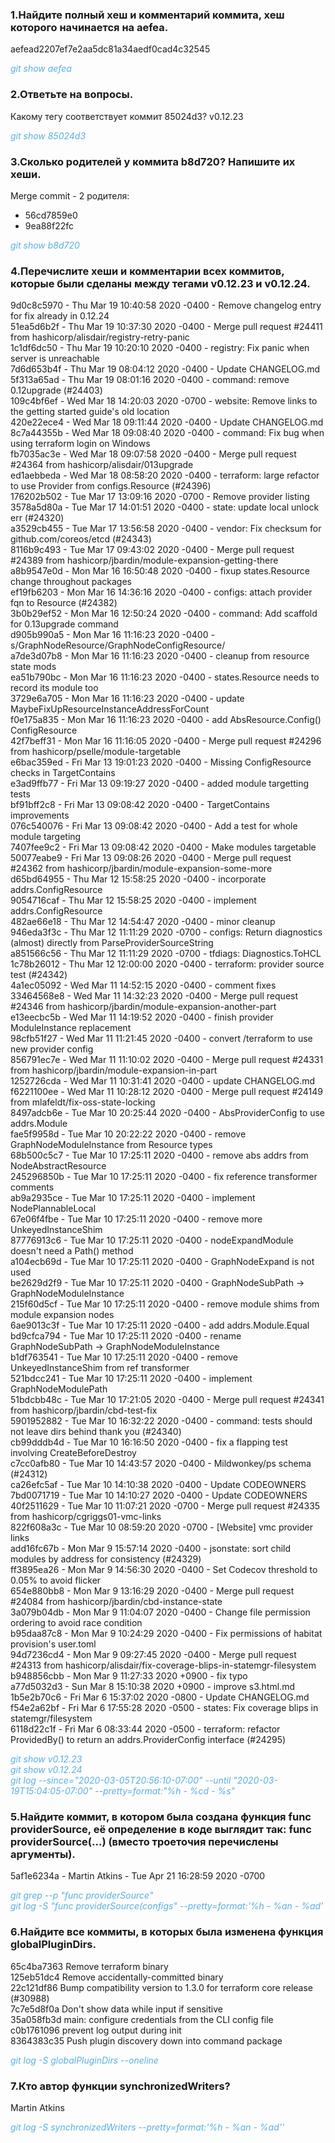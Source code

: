 ### 1.Найдите полный хеш и комментарий коммита, хеш которого начинается на aefea.
aefead2207ef7e2aa5dc81a34aedf0cad4c32545

*<span style="color:#59afe1">git show aefea</span>*

### 2.Ответьте на вопросы.

Какому тегу соответствует коммит 85024d3?
v0.12.23

*<span style="color:#59afe1">git show 85024d3</span>*

### 3.Сколько родителей у коммита b8d720? Напишите их хеши.
Merge commit - 2 родителя:
* 56cd7859e0
* 9ea88f22fc

*<span style="color:#59afe1">git show b8d720</span>*

### 4.Перечислите хеши и комментарии всех коммитов, которые были сделаны между тегами v0.12.23 и v0.12.24.

9d0c8c5970 - Thu Mar 19 10:40:58 2020 -0400 - Remove changelog entry for fix already in 0.12.24<br/>
51ea5d6b2f - Thu Mar 19 10:37:30 2020 -0400 - Merge pull request #24411 from hashicorp/alisdair/registry-retry-panic<br/> 
1c1df6dc50 - Thu Mar 19 10:20:10 2020 -0400 - registry: Fix panic when server is unreachable<br/> 
7d6d653b4f - Thu Mar 19 08:04:12 2020 -0400 - Update CHANGELOG.md<br/> 
5f313a65ad - Thu Mar 19 08:01:16 2020 -0400 - command: remove 0.12upgrade (#24403)<br/> 
109c4bf6ef - Wed Mar 18 14:20:03 2020 -0700 - website: Remove links to the getting started guide's old location<br/> 
420e22ece4 - Wed Mar 18 09:11:44 2020 -0400 - Update CHANGELOG.md<br/> 
8c7a44355b - Wed Mar 18 09:08:40 2020 -0400 - command: Fix bug when using terraform login on Windows<br/> 
fb7035ac3e - Wed Mar 18 09:07:58 2020 -0400 - Merge pull request #24364 from hashicorp/alisdair/013upgrade<br/> 
ed1aebbeda - Wed Mar 18 08:58:20 2020 -0400 - terraform: large refactor to use Provider from configs.Resource (#24396)<br/> 
176202b502 - Tue Mar 17 13:09:16 2020 -0700 - Remove provider listing<br/> 
3578a5d80a - Tue Mar 17 14:01:51 2020 -0400 - state: update local unlock err (#24320)<br/> 
a3529cb455 - Tue Mar 17 13:56:58 2020 -0400 - vendor: Fix checksum for github.com/coreos/etcd (#24343)<br/> 
8116b9c493 - Tue Mar 17 09:43:02 2020 -0400 - Merge pull request #24389 from hashicorp/jbardin/module-expansion-getting-there<br/> 
a8b9547e0d - Mon Mar 16 16:50:48 2020 -0400 - fixup states.Resource change throughout packages<br/> 
ef19fb6203 - Mon Mar 16 14:36:16 2020 -0400 - configs: attach provider fqn to Resource (#24382)<br/> 
3b0b29ef52 - Mon Mar 16 12:50:24 2020 -0400 - command: Add scaffold for 0.13upgrade command<br/> 
d905b990a5 - Mon Mar 16 11:16:23 2020 -0400 - s/GraphNodeResource/GraphNodeConfigResource/<br/> 
a7de3d07b8 - Mon Mar 16 11:16:23 2020 -0400 - cleanup from resource state mods<br/> 
ea51b790bc - Mon Mar 16 11:16:23 2020 -0400 - states.Resource needs to record its module too<br/> 
3729e6a705 - Mon Mar 16 11:16:23 2020 -0400 - update MaybeFixUpResourceInstanceAddressForCount<br/> 
f0e175a835 - Mon Mar 16 11:16:23 2020 -0400 - add AbsResource.Config() ConfigResource<br/> 
42f7beff31 - Mon Mar 16 11:16:05 2020 -0400 - Merge pull request #24296 from hashicorp/pselle/module-targetable<br/> 
e6bac359ed - Fri Mar 13 19:01:23 2020 -0400 - Missing ConfigResource checks in TargetContains<br/> 
e3ad9ffb77 - Fri Mar 13 09:19:27 2020 -0400 - added module targetting tests<br/> 
bf91bff2c8 - Fri Mar 13 09:08:42 2020 -0400 - TargetContains improvements<br/> 
076c540076 - Fri Mar 13 09:08:42 2020 -0400 - Add a test for whole module targeting<br/> 
7407fee9c2 - Fri Mar 13 09:08:42 2020 -0400 - Make modules targetable<br/> 
50077eabe9 - Fri Mar 13 09:08:26 2020 -0400 - Merge pull request #24362 from hashicorp/jbardin/module-expansion-some-more<br/> 
d65bd64955 - Thu Mar 12 15:58:25 2020 -0400 - incorporate addrs.ConfigResource<br/> 
9054716caf - Thu Mar 12 15:58:25 2020 -0400 - implement addrs.ConfigResource<br/> 
482ae66e18 - Thu Mar 12 14:54:47 2020 -0400 - minor cleanup<br/> 
946eda3f3c - Thu Mar 12 11:11:29 2020 -0700 - configs: Return diagnostics (almost) directly from ParseProviderSourceString<br/> 
a851566c56 - Thu Mar 12 11:11:29 2020 -0700 - tfdiags: Diagnostics.ToHCL<br/> 
1c78b26012 - Thu Mar 12 12:00:00 2020 -0400 - terraform: provider source test (#24342)<br/> 
4a1ec05092 - Wed Mar 11 14:52:15 2020 -0400 - comment fixes<br/> 
33464568e8 - Wed Mar 11 14:32:23 2020 -0400 - Merge pull request #24346 from hashicorp/jbardin/module-expansion-another-part<br/> 
e13eecbc5b - Wed Mar 11 14:19:52 2020 -0400 - finish provider ModuleInstance replacement<br/> 
98cfb51f27 - Wed Mar 11 11:21:45 2020 -0400 - convert /terraform to use new provider config<br/> 
856791ec7e - Wed Mar 11 11:10:02 2020 -0400 - Merge pull request #24331 from hashicorp/jbardin/module-expansion-in-part<br/> 
1252726cda - Wed Mar 11 10:31:41 2020 -0400 - update CHANGELOG.md<br/> 
f6221100ee - Wed Mar 11 10:28:12 2020 -0400 - Merge pull request #24149 from mlafeldt/fix-oss-state-locking<br/> 
8497adcb6e - Tue Mar 10 20:25:44 2020 -0400 - AbsProviderConfig to use addrs.Module<br/> 
fae5f9958d - Tue Mar 10 20:22:22 2020 -0400 - remove GraphNodeModuleInstance from Resource types<br/> 
68b500c5c7 - Tue Mar 10 17:25:11 2020 -0400 - remove abs addrs from NodeAbstractResource<br/> 
245296850b - Tue Mar 10 17:25:11 2020 -0400 - fix reference transformer comments<br/> 
ab9a2935ce - Tue Mar 10 17:25:11 2020 -0400 - implement NodePlannableLocal<br/> 
67e06f4fbe - Tue Mar 10 17:25:11 2020 -0400 - remove more UnkeyedInstanceShim<br/> 
87776913c6 - Tue Mar 10 17:25:11 2020 -0400 - nodeExpandModule doesn't need a Path() method<br/> 
a104ecb69d - Tue Mar 10 17:25:11 2020 -0400 - GraphNodeExpand is not used<br/> 
be2629d2f9 - Tue Mar 10 17:25:11 2020 -0400 - GraphNodeSubPath -> GraphNodeModuleInstance<br/> 
215f60d5cf - Tue Mar 10 17:25:11 2020 -0400 - remove module shims from module expansion nodes<br/> 
6ae9013c3f - Tue Mar 10 17:25:11 2020 -0400 - add addrs.Module.Equal<br/> 
bd9cfca794 - Tue Mar 10 17:25:11 2020 -0400 - rename GraphNodeSubPath -> GraphNodeModuleInstance<br/> 
b1df763541 - Tue Mar 10 17:25:11 2020 -0400 - remove UnkeyedInstanceShim from ref transformer<br/> 
521bdcc241 - Tue Mar 10 17:25:11 2020 -0400 - implement GraphNodeModulePath<br/> 
51bdcbb48c - Tue Mar 10 17:21:05 2020 -0400 - Merge pull request #24341 from hashicorp/jbardin/cbd-test-fix<br/> 
5901952882 - Tue Mar 10 16:32:22 2020 -0400 - command: tests should not leave dirs behind thank you (#24340)<br/> 
cb99dddb4d - Tue Mar 10 16:16:50 2020 -0400 - fix a flapping test involving CreateBeforeDestroy<br/> 
c7cc0afb80 - Tue Mar 10 14:43:57 2020 -0400 - Mildwonkey/ps schema (#24312)<br/> 
ca26efc5af - Tue Mar 10 14:10:38 2020 -0400 - Update CODEOWNERS<br/> 
7bd0071719 - Tue Mar 10 14:10:27 2020 -0400 - Update CODEOWNERS<br/> 
40f2511629 - Tue Mar 10 11:07:21 2020 -0700 - Merge pull request #24335 from hashicorp/cgriggs01-vmc-links<br/> 
822f608a3c - Tue Mar 10 08:59:20 2020 -0700 - [Website] vmc provider links<br/> 
add16fc67b - Mon Mar 9 15:57:14 2020 -0400 - jsonstate: sort child modules by address for consistency (#24329)<br/> 
ff3895ea26 - Mon Mar 9 14:56:30 2020 -0400 - Set Codecov threshold to 0.05% to avoid flicker<br/> 
654e880bb8 - Mon Mar 9 13:16:29 2020 -0400 - Merge pull request #24084 from hashicorp/jbardin/cbd-instance-state<br/> 
3a079b04db - Mon Mar 9 11:04:07 2020 -0400 - Change file permission ordering to avoid race condition<br/> 
b95daa87c8 - Mon Mar 9 10:24:29 2020 -0400 - Fix permissions of habitat provision's user.toml<br/> 
94d7236cd4 - Mon Mar 9 09:27:45 2020 -0400 - Merge pull request #24313 from hashicorp/alisdair/fix-coverage-blips-in-statemgr-filesystem<br/> 
b948856cbb - Mon Mar 9 11:27:33 2020 +0900 - fix typo<br/> 
a77d5032d3 - Sun Mar 8 15:10:38 2020 +0900 - improve s3.html.md<br/> 
1b5e2b70c6 - Fri Mar 6 15:37:02 2020 -0800 - Update CHANGELOG.md<br/> 
f54e2a62bf - Fri Mar 6 17:55:28 2020 -0500 - states: Fix coverage blips in statemgr/filesystem<br/> 
6118d22c1f - Fri Mar 6 08:33:44 2020 -0500 - terraform: refactor ProvidedBy() to return an addrs.ProviderConfig interface (#24295)<br/> 

*<span style="color:#59afe1">git show v0.12.23</span><br/>*
*<span style="color:#59afe1">git show v0.12.24</span><br/>*
*<span style="color:#59afe1">git log --since="2020-03-05T20:56:10-07:00" --until "2020-03-19T15:04:05-07:00" --pretty=format:"%h - %cd - %s"</span>*

### 5.Найдите коммит, в котором была создана функция func providerSource, её определение в коде выглядит так: func providerSource(...) (вместо троеточия перечислены аргументы).
5af1e6234a - Martin Atkins - Tue Apr 21 16:28:59 2020 -0700

*<span style="color:#59afe1">git grep --p "func providerSource"</span><br/>*
*<span style="color:#59afe1">git log -S "func providerSource(configs" --pretty=format:'%h - %an - %ad'</span>*

### 6.Найдите все коммиты, в которых была изменена функция globalPluginDirs.

65c4ba7363 Remove terraform binary<br/>
125eb51dc4 Remove accidentally-committed binary<br/>
22c121df86 Bump compatibility version to 1.3.0 for terraform core release (#30988)<br/>
7c7e5d8f0a Don't show data while input if sensitive<br/>
35a058fb3d main: configure credentials from the CLI config file<br/>
c0b1761096 prevent log output during init<br/>
8364383c35 Push plugin discovery down into command package<br/>

*<span style="color:#59afe1">git log -S globalPluginDirs --oneline</span>*

### 7.Кто автор функции synchronizedWriters?

Martin Atkins

*<span style="color:#59afe1">git log -S synchronizedWriters --pretty=format:'%h - %an - %ad''</span>*

